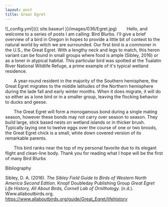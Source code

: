 ```yaml
---
layout: post
title: Great Egret
---
```


![_config.yml]({{ site.baseurl }}/images/036/Egret.jpg)
&nbsp;&nbsp;&nbsp;&nbsp;&nbsp;&nbsp; Hello, and welcome to a series of posts I am calling: Bird Blurbs. I'll give a brief overview of a bird in Oregon in hopes to provide a little bit of context to the natural world by witch we are surrounded. Our first bird is a commoner in the U.S., the Great Egret. With a lengthy neck and legs to match, this heron variant can be found in small groups where food is ample (Sibley, 2016) or as a loner in atypical habitat. This particular bird was spotted at the Tualatin River National Wildlife Refuge, a prime example of it's typical wetland residence.

&nbsp;&nbsp;&nbsp;&nbsp;&nbsp;&nbsp; A year-round resident in the majority of the Southern hemisphere, the Great Egret migrates to the middle latitudes of the Northern hemisphere during the lade fall and early winter months. When it does migrate, it will do so either as a lone bird or in a smaller group, leaving the flocking behavior to ducks and geese. 

&nbsp;&nbsp;&nbsp;&nbsp;&nbsp;&nbsp; The Great Egret will form a monogamous bond during a single mating season, however these bonds may not carry over season to season. They build large, stick based nests on wetland islands or in thicker brush. Typically laying one to twelve eggs over the course of one or two broods, the Great Egret chick is a small, white down covered version of its remarkable parents. 

&nbsp;&nbsp;&nbsp;&nbsp;&nbsp;&nbsp; This bird ranks near the top of my personal favorite due to its elegant flight and clean-line body. Thank you for reading what I hope will be the first of many Bird Blurbs


Bibliography

Sibley, D. A. (2016). *The Sibley Field Guide to Birds of Western North America Second Edition.* Knopf Doubleday Publishing Group
*Great Egret Life History, All About Birds, Cornell Lab of Ornithology.* (n.d.). Www.allaboutbirds.org. https://www.allaboutbirds.org/guide/Great_Egret/lifehistory

‌